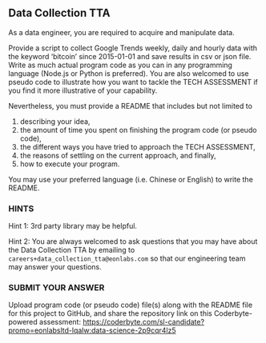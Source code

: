 ## Data Collection TTA

As a data engineer, you are required to acquire and manipulate data. 

Provide a script to collect Google Trends weekly, daily and hourly data with the keyword ‘bitcoin’ since 2015-01-01 and save results in csv or json file. Write as much actual program code as you can in any programming language (Node.js or Python is preferred). You are also welcomed to use pseudo code to illustrate how you want to tackle the TECH ASSESSMENT if you find it more illustrative of your capability.

Nevertheless, you must provide a README that includes but not limited to 

1. describing your idea, 
2. the amount of time you spent on finishing the program code (or pseudo code), 
3. the different ways you have tried to approach the TECH ASSESSMENT, 
4. the reasons of settling on the current approach, and finally, 
5. how to execute your program.

You may use your preferred language (i.e. Chinese or English) to write the README.

### HINTS

Hint 1: 3rd party library may be helpful.

Hint 2: You are always welcomed to ask questions that you may have about the Data Collection TTA by emailing to `careers+data_collection_tta@eonlabs.com` so that our engineering team may answer your questions.

### SUBMIT YOUR ANSWER

Upload program code (or pseudo code) file(s) along with the README file for this project to GitHub, and share the repository link on this Coderbyte-powered assessment:
https://coderbyte.com/sl-candidate?promo=eonlabsltd-lqalw:data-science-2p9cqr4lz5
